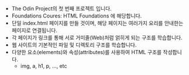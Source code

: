 - The Odin Project의 첫 번째 프로젝트 입니다. 
- Foundations Coures: HTML Foundations 에 해당합니다.
- 단일 index.html 페이지를 만들 것이며, 해당 페이지는 여러가지 요리를 
    안내한는 페이지로 연결됩니다.
- 각 페이지가 링크를 통해 서로 거미줄(Web)처럼 얽히게 되는 구조를
    학습합니다.
- 웹 사이트의 기본적인 파일 및 디렉토리 구조를 학습합니다.
- 다양한 요소(elements)와 속성(attributes)를 사용하여 HTML 구조를 
    작성합니다.
    - img, a, h1, p, ..., etc

